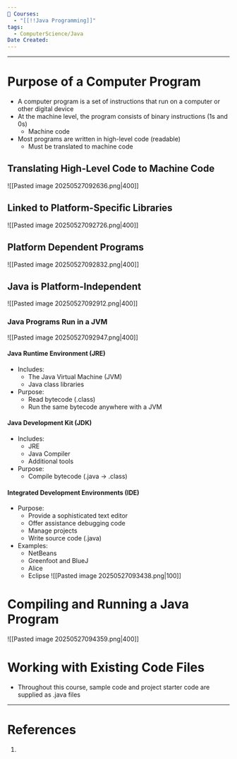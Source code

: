 ```yaml
---
📕 Courses:
  - "[[!!Java Programming]]"
tags:
  - ComputerScience/Java
Date Created:
---
```

---
# Purpose of a Computer Program
- A computer program is a set of instructions that run on a computer or other digital device
- At the machine level, the program consists of binary instructions (1s and 0s)
	- Machine code
- Most programs are written in high-level code (readable)
	- Must be translated to machine code
## Translating High-Level Code to Machine Code
![[Pasted image 20250527092636.png|400]]
## Linked to Platform-Specific Libraries
![[Pasted image 20250527092726.png|400]]
## Platform Dependent Programs
![[Pasted image 20250527092832.png|400]]
## Java is Platform-Independent
![[Pasted image 20250527092912.png|400]]
### Java Programs Run in a JVM
![[Pasted image 20250527092947.png|400]]
#### Java Runtime Environment (JRE)
- Includes:
	- The Java Virtual Machine (JVM)
	- Java class libraries
- Purpose:
	- Read bytecode (.class)
	- Run the same bytecode anywhere with a JVM
#### Java Development Kit (JDK)
- Includes:
	- JRE
	- Java Compiler
	- Additional tools
- Purpose:
	- Compile bytecode (.java -> .class)

#### Integrated Development Environments (IDE)
- Purpose:
	- Provide a sophisticated text editor
	- Offer assistance debugging code
	- Manage projects
	- Write source code (.java)
- Examples:
	- NetBeans
	- Greenfoot and BlueJ
	- Alice
	- Eclipse
![[Pasted image 20250527093438.png|100]]

# Compiling and Running a Java Program
![[Pasted image 20250527094359.png|400]]

# Working with Existing Code Files
- Throughout this course, sample code and project starter code are supplied as .java files
---
# References
1. 